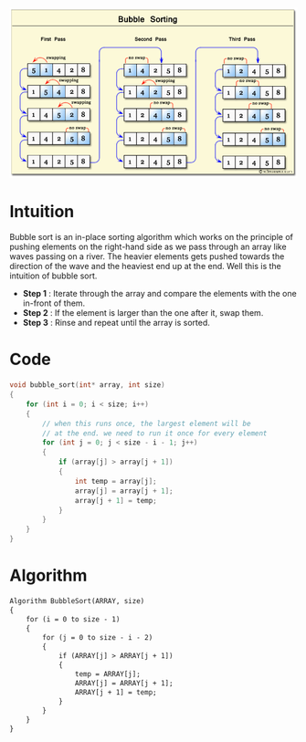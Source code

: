 ![Bubble Sort Image](../../../Images/bubble-sort.png)

# Intuition

Bubble sort is an in-place sorting algorithm which works on the principle of pushing elements on the right-hand side as we pass through an array like waves passing on a river. The heavier elements gets pushed towards the direction of the wave and the heaviest end up at the end. Well this is the intuition of bubble sort.

- **Step 1** : Iterate through the array and compare the elements with the one in-front of them. 
- **Step 2** : If the element is larger than the one after it, swap them.
- **Step 3** : Rinse and repeat until the array is sorted.

# Code 

```c++
void bubble_sort(int* array, int size)
{
	for (int i = 0; i < size; i++)
	{
		// when this runs once, the largest element will be
		// at the end. we need to run it once for every element
		for (int j = 0; j < size - i - 1; j++)
		{
			if (array[j] > array[j + 1])
			{
				int temp = array[j];
				array[j] = array[j + 1];
				array[j + 1] = temp;
			}
		}
	}
}
```

# Algorithm

```
Algorithm BubbleSort(ARRAY, size)
{
	for (i = 0 to size - 1)
	{
		for (j = 0 to size - i - 2)
		{
			if (ARRAY[j] > ARRAY[j + 1])
			{
				temp = ARRAY[j];
				ARRAY[j] = ARRAY[j + 1];
				ARRAY[j + 1] = temp;
			}
		}
	}
}
```
